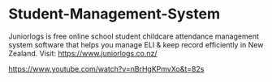 # Student-Management-System
Juniorlogs is free online school student childcare attendance management system software that helps you manage ELI &amp; keep record efficiently in New Zealand. Visit: https://www.juniorlogs.co.nz/

https://www.youtube.com/watch?v=nBrHgKPmvXo&t=82s
